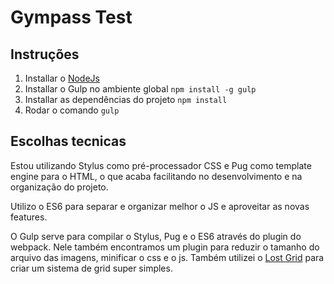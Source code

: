 # Gympass Test

## Instruções

1. Installar o  [NodeJs](https://nodejs.org/en/)
2. Installar o Gulp no ambiente global ```npm install -g gulp```
3. Installar as dependências do projeto ```npm install```
4. Rodar o comando ```gulp```

## Escolhas tecnicas

Estou utilizando Stylus como pré-processador CSS e Pug como template engine para o HTML, o que acaba facilitando no desenvolvimento e na organização do projeto.

Utilizo o ES6 para separar e organizar melhor o JS e aproveitar as novas features.

O Gulp serve para compilar o Stylus, Pug e o ES6 através do plugin do webpack. Nele também encontramos um plugin para reduzir o tamanho do arquivo das imagens, minificar o css e o js. Também utilizei o [Lost Grid](https://github.com/peterramsing/lost/) para criar um sistema de grid super simples.
